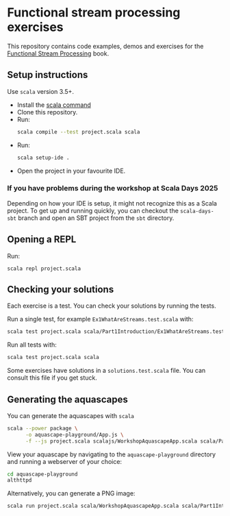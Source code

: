 # Functional stream processing exercises

This repository contains code examples, demos and exercises for the [Functional Stream Processing](https://pureasync.gumroad.com/l/functional-stream-processing-in-scala) book.

## Setup instructions

Use `scala` version 3.5+.

 - Install the [scala command](https://docs.scala-lang.org/getting-started/install-scala.html)
 - Clone this repository.
 - Run:
   ```sh
   scala compile --test project.scala scala
   ```
 - Run:
   ```sh
   scala setup-ide .
   ```
 - Open the project in your favourite IDE.

### If you have problems during the workshop at Scala Days 2025

Depending on how your IDE is setup, it might not recognize this as a
Scala project. To get up and running quickly, you can checkout the
`scala-days-sbt` branch and open an SBT project from the `sbt`
directory.

## Opening a REPL

Run:

```
scala repl project.scala
```

## Checking your solutions

Each exercise is a test. You can check your solutions by running the tests.

Run a single test, for example `Ex1WhatAreStreams.test.scala` with:

```sh
scala test project.scala scala/Part1Introduction/Ex1WhatAreStreams.test.scala
```

Run all tests with:

```sh
scala test project.scala scala
```

Some exercises have solutions in a `solutions.test.scala` file. You can consult this file if you get stuck.

## Generating the aquascapes

You can generate the aquascapes with `scala`

```sh
scala --power package \
      -o aquascape-playground/App.js \
	  -f --js project.scala scalajs/WorkshopAquascapeApp.scala scala/Part1Introduction/Fig2Take.scala
```
View your aquascape by navigating to the `aquascape-playground` directory and running a webserver of your choice:

```sh
cd aquascape-playground
althttpd
```

Alternatively, you can generate a PNG image:

```sh
scala run project.scala scala/WorkshopAquascapeApp.scala scala/Part1Introduction/Fig2Take.scala
```
